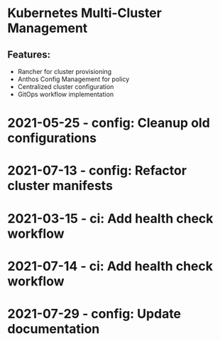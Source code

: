 ﻿# Kubernetes Multi-Cluster Management

## Features:
- Rancher for cluster provisioning
- Anthos Config Management for policy
- Centralized cluster configuration
- GitOps workflow implementation

# 2021-05-25 - config: Cleanup old configurations

# 2021-07-13 - config: Refactor cluster manifests

# 2021-03-15 - ci: Add health check workflow

# 2021-07-14 - ci: Add health check workflow

# 2021-07-29 - config: Update documentation
